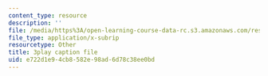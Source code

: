 ```yaml
---
content_type: resource
description: ''
file: /media/https%3A/open-learning-course-data-rc.s3.amazonaws.com/res-18-008-calculus-revisited-complex-variables-differential-equations-and-linear-algebra-fall-2011/e722d1e94cb8582e98ad6d78c38ee0bd_rVvGqWyQB_0.vtt
file_type: application/x-subrip
resourcetype: Other
title: 3play caption file
uid: e722d1e9-4cb8-582e-98ad-6d78c38ee0bd
---
```

